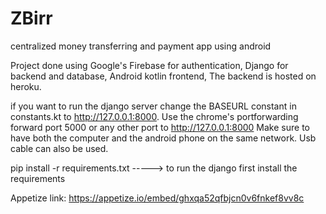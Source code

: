 # ZBirr
centralized money transferring and payment app using android

Project done using Google's Firebase for authentication,
                   Django for backend and database,
                   Android kotlin frontend,
The backend is hosted on heroku.

if you want to run the django server change the BASEURL constant in constants.kt to http://127.0.0.1:8000. Use the chrome's portforwarding forward port 5000 or any other port to http://127.0.0.1:8000
Make sure to have both the computer and the android phone on the same network. Usb cable can also be used.

pip install -r requirements.txt -----> to run the django first install the requirements

Appetize link: https://appetize.io/embed/ghxqa52qfbjcn0v6fnkef8vv8c
